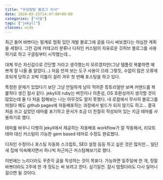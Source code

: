 ```yaml
---
title: "우당탕탕 블로그 이사"
date: 2024-05-25T14:47:00+09:00
categories: ["사설"]
tags: ["jekyll"]
classes: wide
---
```


최근 들어 바쁘다는 핑계로 멈춰 있던 개발 블로그에 글을 다시 써보겠다는 야심찬 계획을 세웠다.
그런 김에 카테고리 분류나 디자인 커스텀이 자유로운 깃허브 블로그를 사용하기로 하고 구글링부터 시작했는데...

대체 무슨 자신감으로 간단할 거라고 생각했는지 모르겠지만(그냥 템플릿 복붙하면 예쁘게 잘 나올 줄 알았다...)
처음 만져 보는 도구 사용이 으레 그렇듯, 수없이 많은 오류에 호되게 당하고 꼬박 이틀이 걸려 겨우 첫 번째 포스팅을 하고 있다.

특정한 문제가 있었다기 보단 그냥 안일하게 남이 적어준 튜토리얼만 보며 커맨드를 복붙하다 생긴 참사 같다.
jekyll과 ruby는 버전이나 의존성, OS 호환성까지 생각할 것이 많았는데 둘 다 처음 접해보는 나는 아무것도 알지 못했다.
내 로컬에서 무사히 블로그를 띄웠다 해도 github pages에 자동배포하는 과정에서 빌드가 되지 않기도 하고...
결국 처음 쓰고 싶었던 테마를 포기하고 문서가 조금 더 친절히 작성되어 있는 지금 테마를 사용하기로 했다.

테마를 바꾸니 다행히 jekyll에서 제공하는 자동배포 workflow가 잘 작동해서,
리모트 테마 대신 커스텀이 가능한 gem based 테마로 수정도 완료했다.

디자인 수정이나 포스팅 자동화 스크립트, SEO 설정 등등 하고 싶은 것은 많지만...
일단 새 집에 익숙해지면서 하나씩 차근차근 커스텀해보기로 했다.

이번에는 느리더라도 꾸준히 글을 작성하는 것이 목표다.
가능하면 일주일에 한 개, 정말 바쁘더라도 2주에 한 개 정도는 써 보려고 한다.
심기일전. 잠시 멈췄더라도 다시 일어나 걸으면 될 것이다.
